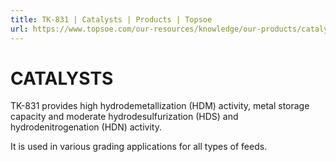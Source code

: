 ```yaml
---
title: TK-831 | Catalysts | Products | Topsoe
url: https://www.topsoe.com/our-resources/knowledge/our-products/catalysts/tk-831#main-content
---
```


# CATALYSTS

TK-831 provides high hydrodemetallization (HDM) activity, metal storage capacity and moderate hydrodesulfurization (HDS) and hydrodenitrogenation (HDN) activity.

It is used in various grading applications for all types of feeds.